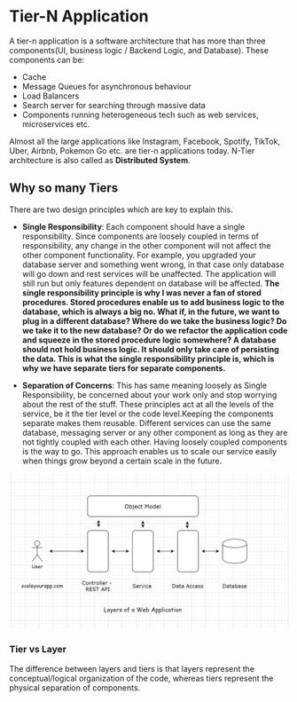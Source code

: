 # Tier-N Application #

A tier-n application is a software architecture that has more than three components(UI, business logic / Backend Logic,
and Database).
These components can be:

- Cache
- Message Queues for asynchronous behaviour
- Load Balancers
- Search server for searching through massive data
- Components running heterogeneous tech such as web services, microservices etc.

Almost all the large applications like Instagram, Facebook, Spotify, TikTok, Uber, Airbnb, Pokemon Go etc. are tier-n
applications today.
N-Tier architecture is also called as **Distributed System**.

## Why so many Tiers ##

There are two design principles which are key to explain this.

- **Single Responsibility**: Each component should have a single responsibility. Since components are loosely coupled
  in terms of responsibility, any change in the other component will not affect the other component functionality. For
  example, you upgraded your database server and something went wrong, in that case only database will go down and rest
  services will be unaffected. The application will still run but only features dependent on database will be affected.
  **The single responsibility principle is why I was never a fan of stored procedures. Stored procedures enable us to
  add business logic to the database, which is always a big no. What if, in the future, we want to plug in a different
  database? Where do we take the business logic? Do we take it to the new database? Or do we refactor the application
  code and squeeze in the stored procedure logic somewhere?
  A database should not hold business logic. It should only take care of persisting the data. This is what the single
  responsibility principle is, which is why we have separate tiers for separate components.**

- **Separation of Concerns**: This has same meaning loosely as Single Responsibility, be concerned about your work only
  and stop worrying about the rest of the stuff. These principles act at all the levels of the service, be it the tier
  level or the code level.Keeping the components separate makes them reusable. Different services can use the same
  database, messaging server or any other component as long as they are not tightly coupled with each other. Having
  loosely coupled components is the way to go. This approach enables us to scale our service easily when things
  grow beyond a certain scale in the future.

![Tier-N Architecture](Images/Tier-N.png)

### Tier vs Layer ###

The difference between layers and tiers is that layers represent the conceptual/logical organization of the code,
whereas tiers represent the physical separation of components.